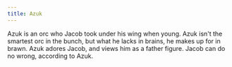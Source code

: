 ```yaml
---
title: Azuk
---
```




 Azuk is an orc who Jacob took under his wing when young. Azuk isn't the smartest orc in the bunch, but what he lacks in brains, he makes up for in brawn. Azuk adores Jacob, and views him as a father figure. Jacob can do no wrong, according to Azuk.
